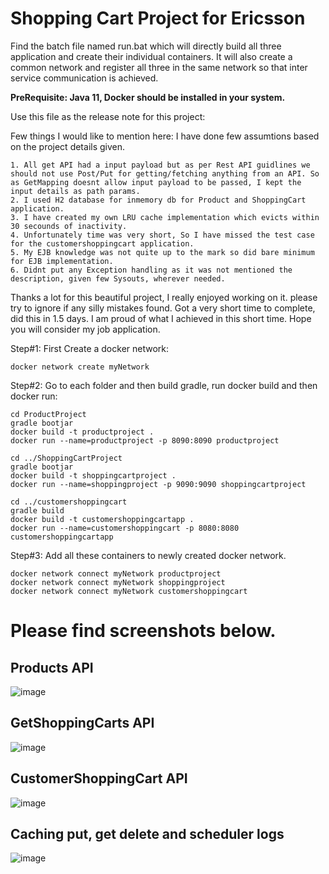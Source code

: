 # Shopping Cart Project for Ericsson

Find the batch file named run.bat which will directly build all three application and create their individual containers. It will also create a common network and register all three in the same network so that inter service communication is achieved. 

**PreRequisite: Java 11, Docker should be installed in your system.**

Use this file as the release note for this project:

Few things I would like to mention here: I have done few assumtions based on the project details given.

```
1. All get API had a input payload but as per Rest API guidlines we should not use Post/Put for getting/fetching anything from an API. So as GetMapping doesnt allow input payload to be passed, I kept the input details as path params.
2. I used H2 database for inmemory db for Product and ShoppingCart application.
3. I have created my own LRU cache implementation which evicts within 30 secounds of inactivity.
4. Unfortunately time was very short, So I have missed the test case for the customershoppingcart application.
5. My EJB knowledge was not quite up to the mark so did bare minimum for EJB implementation.
6. Didnt put any Exception handling as it was not mentioned the description, given few Sysouts, wherever needed.
```

Thanks a lot for this beautiful project, I really enjoyed working on it. please try to ignore if any silly mistakes found. Got a very short time to complete, did this in 1.5 days. I am proud of what I achieved in this short time. Hope you will consider my job application. 


Step#1: First Create a docker network:
```
docker network create myNetwork
```
Step#2: Go to each folder and then build gradle, run docker build and then docker run:

```
cd ProductProject
gradle bootjar
docker build -t productproject .
docker run --name=productproject -p 8090:8090 productproject
```
```
cd ../ShoppingCartProject
gradle bootjar
docker build -t shoppingcartproject .
docker run --name=shoppingproject -p 9090:9090 shoppingcartproject
```
```
cd ../customershoppingcart
gradle build
docker build -t customershoppingcartapp .
docker run --name=customershoppingcart -p 8080:8080 customershoppingcartapp

```
Step#3: Add all these containers to newly created docker network.
```
docker network connect myNetwork productproject
docker network connect myNetwork shoppingproject
docker network connect myNetwork customershoppingcart
```

# Please find screenshots below.
## Products API
![image](https://github.com/apscot/ShoppingProjectEjbAndSpring/assets/756039/dfceff7b-9e27-4f30-8274-f7ec8016d895)
## GetShoppingCarts API
![image](https://github.com/apscot/ShoppingProjectEjbAndSpring/assets/756039/2c7c8642-5359-49e6-9d10-24b5a961505f)
## CustomerShoppingCart API
![image](https://github.com/apscot/ShoppingProjectEjbAndSpring/assets/756039/ebcf4509-6c4a-4fd4-a284-5dcb44d1d989)
## Caching put, get delete and scheduler logs
![image](https://github.com/apscot/ShoppingProjectEjbAndSpring/assets/756039/208933e8-02c4-4d4c-a4fc-b0690bfdc03f)



